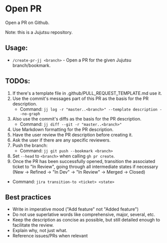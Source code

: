 # Open PR

Open a PR on Github.

Note: this is a Jujutsu repository.

## Usage:
- `/create-pr-jj <branch>` - Open a PR for the given Jujutsu branch/bookmark.

## TODOs:
1. If there's a template file in .github/PULL_REQUEST_TEMPLATE.md use it.
2. Use the commit's messages part of this PR as the basis for the PR description.
   - Command: `jj log -r "master..<branch>" --template description --no-graph`
3. Also use the commit's diffs as the basis for the PR description.
   - Command: `jj diff --git -r "master..<branch>"`
4. Use Markdown formatting for the PR description.
5. Have the user review the PR description before creating it.
6. Ask the user if there are any specific reviewers.
7. Push the branch:
   - Command: `jj git push --bookmark <branch>`
8. Set `--head` to `<branch>` when calling `gh pr create`.
10. Once the PR has been successfully opened, transition the associated ticket
   to "In Review", going through all intermediate states if necessary
   (New -> Refined -> "In Dev" -> "In Review" -> Merged -> Closed)
   - Command: `jira transition-to <ticket> <state>`

## Best practices
- Write in imperative mood ("Add feature" not "Added feature")
- Do not use superlative words like comprehensive, major, several, etc.
- Keep the description as concise as possible, but still detailed enough to facilitate the review.
- Explain why, not just what.
- Reference issues/PRs when relevant
